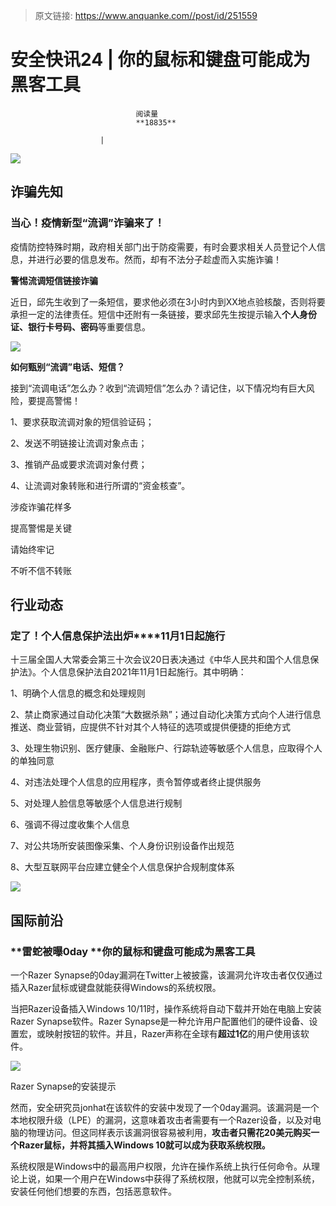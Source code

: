 > 原文链接: https://www.anquanke.com//post/id/251559 


# 安全快讯24 | 你的鼠标和键盘可能成为黑客工具


                                阅读量   
                                **18835**
                            
                        |
                        
                                                                                    



[![](https://p0.ssl.qhimg.com/t0164db129e768a3f81.png)](https://p0.ssl.qhimg.com/t0164db129e768a3f81.png)



## 诈骗先知

### **当心！疫情新型“流调”诈骗来了！**

疫情防控特殊时期，政府相关部门出于防疫需要，有时会要求相关人员登记个人信息，并进行必要的信息发布。然而，却有不法分子趁虚而入实施诈骗！

**警惕流调短信链接诈骗**

近日，邱先生收到了一条短信，要求他必须在3小时内到XX地点验核酸，否则将要承担一定的法律责任。短信中还附有一条链接，要求邱先生按提示输入**个人身份证、银行卡号码、密码**等重要信息。

[![](https://p1.ssl.qhimg.com/t013785b684ecfa8e53.jpg)](https://p1.ssl.qhimg.com/t013785b684ecfa8e53.jpg)

**如何甄别“流调”电话、短信？**

接到“流调电话”怎么办？收到“流调短信”怎么办？请记住，以下情况均有巨大风险，要提高警惕！

1、要求获取流调对象的短信验证码；

2、发送不明链接让流调对象点击；

3、推销产品或要求流调对象付费；

4、让流调对象转账和进行所谓的“资金核查”。

涉疫诈骗花样多

提高警惕是关键

请始终牢记

不听不信不转账



## 行业动态

### **定了！个人信息保护法出炉****11月1日起施行**

十三届全国人大常委会第三十次会议20日表决通过《中华人民共和国个人信息保护法》。个人信息保护法自2021年11月1日起施行。其中明确：

1、明确个人信息的概念和处理规则

2、禁止商家通过自动化决策“大数据杀熟”；通过自动化决策方式向个人进行信息推送、商业营销，应提供不针对其个人特征的选项或提供便捷的拒绝方式

3、处理生物识别、医疗健康、金融账户、行踪轨迹等敏感个人信息，应取得个人的单独同意

4、对违法处理个人信息的应用程序，责令暂停或者终止提供服务

5、对处理人脸信息等敏感个人信息进行规制

6、强调不得过度收集个人信息

7、对公共场所安装图像采集、个人身份识别设备作出规范

8、大型互联网平台应建立健全个人信息保护合规制度体系

[![](https://p2.ssl.qhimg.com/t01f65e98a0a29b8cc6.jpg)](https://p2.ssl.qhimg.com/t01f65e98a0a29b8cc6.jpg)



## 国际前沿

### **雷蛇被曝0day ****你的鼠标和键盘可能成为黑客工具**

一个Razer Synapse的0day漏洞在Twitter上被披露，该漏洞允许攻击者仅仅通过插入Razer鼠标或键盘就能获得Windows的系统权限。

当把Razer设备插入Windows 10/11时，操作系统将自动下载并开始在电脑上安装Razer Synapse软件。Razer Synapse是一种允许用户配置他们的硬件设备、设置宏，或映射按钮的软件。并且，Razer声称在全球有**超过1亿**的用户使用该软件。

[![](https://p2.ssl.qhimg.com/t01b0c6d8bb7221a85b.jpg)](https://p2.ssl.qhimg.com/t01b0c6d8bb7221a85b.jpg)

Razer Synapse的安装提示

然而，安全研究员jonhat在该软件的安装中发现了一个0day漏洞。该漏洞是一个本地权限升级（LPE）的漏洞，这意味着攻击者需要有一个Razer设备，以及对电脑的物理访问。但这同样表示该漏洞很容易被利用，**攻击者只需花20美元购买一个Razer鼠标，并将其插入Windows 10就可以成为获取系统权限。**

系统权限是Windows中的最高用户权限，允许在操作系统上执行任何命令。从理论上说，如果一个用户在Windows中获得了系统权限，他就可以完全控制系统，安装任何他们想要的东西，包括恶意软件。
